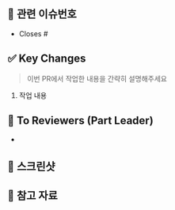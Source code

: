 ## 📌 관련 이슈번호

<!-- Closes 키워드가 있어야 PR이 머지되었을 때 이슈가 자동으로 닫힙니다. -->

- Closes #

## ✅ Key Changes

> 이번 PR에서 작업한 내용을 간략히 설명해주세요

1. 작업 내용

## 📢 To Reviewers (Part Leader)

-

## 📸 스크린샷

<!-- 이해하기 쉽도록 스크린샷을 첨부해주세요. -->

## 🔗 참고 자료

<!-- 참고 레퍼런스를 첨부해주세요.  -->
